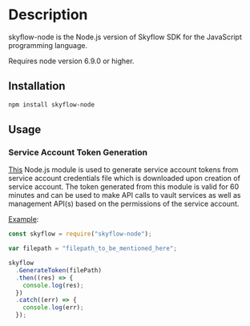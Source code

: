 # Description

skyflow-node is the Node.js version of Skyflow SDK for the JavaScript programming language.

Requires node version 6.9.0 or higher.

## Installation

```sh
npm install skyflow-node
```

## Usage

### Service Account Token Generation

[This](https://github.com/skyflowapi/skyflow-node-sdk/tree/master/src/service-account) Node.js module is used to generate service account tokens from service account credentials file which is downloaded upon creation of service account. The token generated from this module is valid for 60 minutes and can be used to make API calls to vault services as well as management API(s) based on the permissions of the service account.

[Example](https://github.com/skyflowapi/skyflow-node-sdk/blob/master/samples/service-account/TokenGenerationExample.js):

```javascript
const skyflow = require("skyflow-node");

var filepath = "filepath_to_be_mentioned_here";

skyflow
  .GenerateToken(filePath)
  .then((res) => {
    console.log(res);
  })
  .catch((err) => {
    console.log(err);
  });
```
